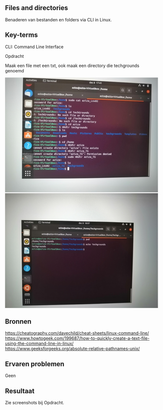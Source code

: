 ## Files and directories
Benaderen van bestanden en folders via CLI in Linux.

## Key-terms 

CLI: 
Command Line Interface 



Opdracht


Maak een file met een txt, ook maak een directory die techgrounds genoemd

![screenshot2](https://github.com/techgrounds/cloud-6-repo-AzizaAdam/blob/main/00_includes/Lnx02/IMG_20211208_185452.jpg)
![screenshot3](https://github.com/techgrounds/cloud-6-repo-AzizaAdam/blob/main/00_includes/Lnx02/IMG_20211208_192035.jpg)

## Bronnen
https://cheatography.com/davechild/cheat-sheets/linux-command-line/
https://www.howtogeek.com/199687/how-to-quickly-create-a-text-file-using-the-command-line-in-linux/
https://www.geeksforgeeks.org/absolute-relative-pathnames-unix/

## Ervaren problemen
Geen

## Resultaat
Zie screenshots bij Opdracht.
